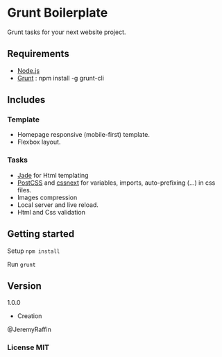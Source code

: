 # Grunt Boilerplate
Grunt tasks for your next website project.

## Requirements
- [Node.js](http://nodejs.org)
- [Grunt](http://gruntjs.com/) : npm install -g grunt-cli

## Includes

### Template
- Homepage responsive (mobile-first) template.
- Flexbox layout.

### Tasks
- [Jade](http://jade-lang.com/) for Html templating
- [PostCSS](https://github.com/postcss/postcss) and [cssnext](http://cssnext.io/) for variables, imports, auto-prefixing (...) in css files.
- Images compression
- Local server and live reload.
- Html and Css validation

## Getting started
Setup ```npm install```

Run ```grunt```

## Version

1.0.0
- Creation

@JeremyRaffin

### License MIT
